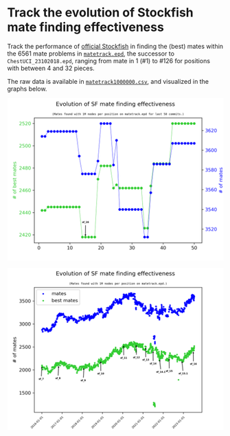 #  Track the evolution of Stockfish mate finding effectiveness 

Track the performance of [official Stockfish](https://github.com/official-stockfish/Stockfish)
in finding the (best) mates within the 6561 mate problems in [`matetrack.epd`](matetrack.epd), the
successor to `ChestUCI_23102018.epd`, ranging from mate in 1 (#1) to #126 for 
positions with between 4 and 32 pieces.

The raw data is available in [`matetrack1000000.csv`](matetrack1000000.csv),
and visualized in the graphs below.

<p align="center">
  <img src="matetrack1000000.png?raw=true">
</p>

<p align="center">
  <img src="matetrack1000000all.png?raw=true">
</p>
